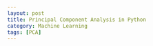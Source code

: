 ```yaml
---
layout: post
title: Principal Component Analysis in Python
category: Machine Learning
tags: [PCA]
---
```

